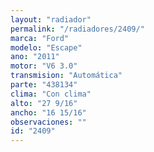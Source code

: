 ```yaml
---
layout: "radiador"
permalink: "/radiadores/2409/"
marca: "Ford"
modelo: "Escape"
ano: "2011"
motor: "V6 3.0"
transmision: "Automática"
parte: "438134"
clima: "Con clima"
alto: "27 9/16"
ancho: "16 15/16"
observaciones: ""
id: "2409"
---
```



